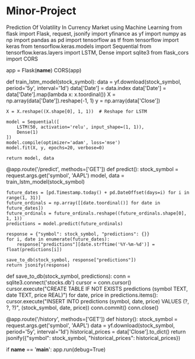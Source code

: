 # Minor-Project
Prediction Of Volatility In Currency Market using Machine Learning
from flask import Flask, request, jsonify
import yfinance as yf
import numpy as np
import pandas as pd
import tensorflow as tf
from tensorflow import keras
from tensorflow.keras.models import Sequential
from tensorflow.keras.layers import LSTM, Dense
import sqlite3
from flask_cors import CORS

app = Flask(__name__)
CORS(app)

def train_lstm_model(stock_symbol):
    data = yf.download(stock_symbol, period='5y', interval='1d')
    data['Date'] = data.index
    data['Date'] = data['Date'].map(lambda x: x.toordinal())
    X = np.array(data['Date']).reshape(-1, 1)
    y = np.array(data['Close'])
    
    X = X.reshape((X.shape[0], 1, 1))  # Reshape for LSTM
    
    model = Sequential([
        LSTM(50, activation='relu', input_shape=(1, 1)),
        Dense(1)
    ])
    model.compile(optimizer='adam', loss='mse')
    model.fit(X, y, epochs=20, verbose=0)
    
    return model, data

@app.route('/predict', methods=['GET'])
def predict():
    stock_symbol = request.args.get('symbol', 'AAPL')
    model, data = train_lstm_model(stock_symbol)
    
    future_dates = [pd.Timestamp.today() + pd.DateOffset(days=i) for i in range(1, 31)]
    future_ordinals = np.array([[date.toordinal()] for date in future_dates])
    future_ordinals = future_ordinals.reshape((future_ordinals.shape[0], 1, 1))
    predictions = model.predict(future_ordinals)
    
    response = {"symbol": stock_symbol, "predictions": {}}
    for i, date in enumerate(future_dates):
        response["predictions"][date.strftime('%Y-%m-%d')] = float(predictions[i])
    
    save_to_db(stock_symbol, response["predictions"])
    return jsonify(response)

def save_to_db(stock_symbol, predictions):
    conn = sqlite3.connect('stocks.db')
    cursor = conn.cursor()
    cursor.execute("CREATE TABLE IF NOT EXISTS predictions (symbol TEXT, date TEXT, price REAL)")
    for date, price in predictions.items():
        cursor.execute("INSERT INTO predictions (symbol, date, price) VALUES (?, ?, ?)", (stock_symbol, date, price))
    conn.commit()
    conn.close()

@app.route('/history', methods=['GET'])
def history():
    stock_symbol = request.args.get('symbol', 'AAPL')
    data = yf.download(stock_symbol, period='5y', interval='1d')
    historical_prices = data['Close'].to_dict()
    return jsonify({"symbol": stock_symbol, "historical_prices": historical_prices})

if __name__ == '__main__':
    app.run(debug=True)
